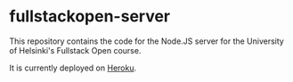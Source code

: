 # fullstackopen-server

This repository contains the code for the Node.JS server for the University of Helsinki's Fullstack Open course.

It is currently deployed on [Heroku](https://quiet-mesa-78045.herokuapp.com/api/persons).
